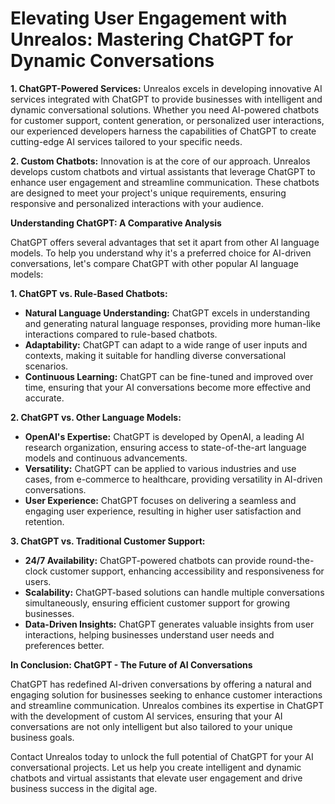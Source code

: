 # Elevating User Engagement with Unrealos: Mastering ChatGPT for Dynamic Conversations

**1. ChatGPT-Powered Services:**
Unrealos excels in developing innovative AI services integrated with ChatGPT to provide businesses with intelligent and dynamic conversational solutions. Whether you need AI-powered chatbots for customer support, content generation, or personalized user interactions, our experienced developers harness the capabilities of ChatGPT to create cutting-edge AI services tailored to your specific needs.

**2. Custom Chatbots:**
Innovation is at the core of our approach. Unrealos develops custom chatbots and virtual assistants that leverage ChatGPT to enhance user engagement and streamline communication. These chatbots are designed to meet your project's unique requirements, ensuring responsive and personalized interactions with your audience.

**Understanding ChatGPT: A Comparative Analysis**

ChatGPT offers several advantages that set it apart from other AI language models. To help you understand why it's a preferred choice for AI-driven conversations, let's compare ChatGPT with other popular AI language models:

**1. ChatGPT vs. Rule-Based Chatbots:**
   - **Natural Language Understanding:** ChatGPT excels in understanding and generating natural language responses, providing more human-like interactions compared to rule-based chatbots.
   - **Adaptability:** ChatGPT can adapt to a wide range of user inputs and contexts, making it suitable for handling diverse conversational scenarios.
   - **Continuous Learning:** ChatGPT can be fine-tuned and improved over time, ensuring that your AI conversations become more effective and accurate.

**2. ChatGPT vs. Other Language Models:**
   - **OpenAI's Expertise:** ChatGPT is developed by OpenAI, a leading AI research organization, ensuring access to state-of-the-art language models and continuous advancements.
   - **Versatility:** ChatGPT can be applied to various industries and use cases, from e-commerce to healthcare, providing versatility in AI-driven conversations.
   - **User Experience:** ChatGPT focuses on delivering a seamless and engaging user experience, resulting in higher user satisfaction and retention.

**3. ChatGPT vs. Traditional Customer Support:**
   - **24/7 Availability:** ChatGPT-powered chatbots can provide round-the-clock customer support, enhancing accessibility and responsiveness for users.
   - **Scalability:** ChatGPT-based solutions can handle multiple conversations simultaneously, ensuring efficient customer support for growing businesses.
   - **Data-Driven Insights:** ChatGPT generates valuable insights from user interactions, helping businesses understand user needs and preferences better.

**In Conclusion: ChatGPT - The Future of AI Conversations**

ChatGPT has redefined AI-driven conversations by offering a natural and engaging solution for businesses seeking to enhance customer interactions and streamline communication. Unrealos combines its expertise in ChatGPT with the development of custom AI services, ensuring that your AI conversations are not only intelligent but also tailored to your unique business goals.

Contact Unrealos today to unlock the full potential of ChatGPT for your AI conversational projects. Let us help you create intelligent and dynamic chatbots and virtual assistants that elevate user engagement and drive business success in the digital age.
